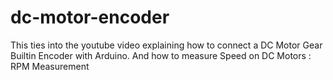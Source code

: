 # dc-motor-encoder
This ties into the youtube video explaining how to connect a DC Motor Gear Builtin Encoder with Arduino. 
And how to measure Speed on DC Motors : RPM Measurement
